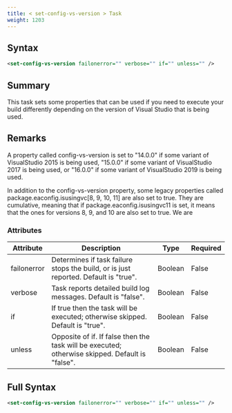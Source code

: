 ```yaml
---
title: < set-config-vs-version > Task
weight: 1203
---
```

## Syntax
```xml
<set-config-vs-version failonerror="" verbose="" if="" unless="" />
```
## Summary ##
This task sets some properties that can be used if you need to execute your build
differently depending on the version of Visual Studio that is being used.

## Remarks ##
A property called config-vs-version is set to &quot;14.0.0&quot; if some variant of VisualStudio
2015 is being used, &quot;15.0.0&quot; if some variant of VisualStudio 2017 is being used, or
&quot;16.0.0&quot; if some variant of VisualStudio 2019 is being used.

In addition to the config-vs-version property, some legacy properties called
package.eaconfig.isusingvc[8, 9, 10, 11] are also set to true.  They are cumulative,
meaning that if package.eaconfig.isusingvc11 is set, it means that the ones for versions
8, 9, and 10 are also set to true.  We are




### Attributes
| Attribute | Description | Type | Required |
| --------- | ----------- | ---- | -------- |
| failonerror | Determines if task failure stops the build, or is just reported. Default is &quot;true&quot;. | Boolean | False |
| verbose | Task reports detailed build log messages.  Default is &quot;false&quot;. | Boolean | False |
| if | If true then the task will be executed; otherwise skipped. Default is &quot;true&quot;. | Boolean | False |
| unless | Opposite of if.  If false then the task will be executed; otherwise skipped. Default is &quot;false&quot;. | Boolean | False |

## Full Syntax
```xml
<set-config-vs-version failonerror="" verbose="" if="" unless="" />
```
